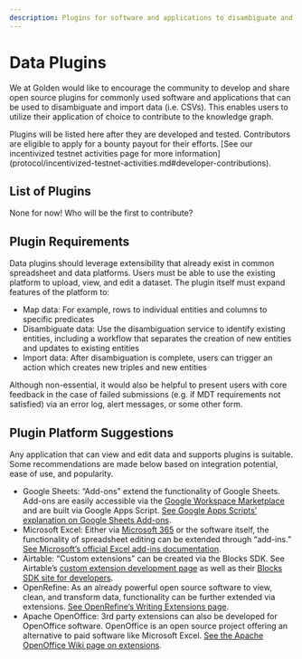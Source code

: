 ```yaml
---
description: Plugins for software and applications to disambiguate and import data to the graph.
---
```


# Data Plugins

We at Golden would like to encourage the community to develop and share open source plugins for commonly used software and applications that can be used to disambiguate and import data (i.e. CSVs). This enables users to utilize their application of choice to contribute to the knowledge graph. 

Plugins will be listed here after they are developed and tested. Contributors are eligible to apply for a bounty payout for their efforts. [See our incentivized testnet activities page for more information](protocol/incentivized-testnet-activities.md#developer-contributions\).&#x20;

## List of Plugins

None for now! Who will be the first to contribute?

## Plugin Requirements

Data plugins should leverage extensibility that already exist in common spreadsheet and data platforms. Users must be able to use the existing platform to upload, view, and edit a dataset. The plugin itself must expand features of the platform to:

* Map data: For example, rows to individual entities and columns to specific predicates
* Disambiguate data: Use the disambiguation service to identify existing entities, including a workflow that separates the creation of new entities and updates to existing entities
* Import data: After disambiguation is complete, users can trigger an action which creates new triples and new entities

Although non-essential, it would also be helpful to present users with core feedback in the case of failed submissions (e.g. if MDT requirements not satisfied) via an error log, alert messages, or some other form.

## Plugin Platform Suggestions

Any application that can view and edit data and supports plugins is suitable. Some recommendations are made below based on integration potential, ease of use, and popularity. 

* Google Sheets: “Add-ons” extend the functionality of Google Sheets. Add-ons are easily accessible via the [Google Workspace Marketplace](https://workspace.google.com/marketplace/search/?host=sheets) and are built via Google Apps Script. [See Google Apps Scripts’ explanation on Google Sheets Add-ons](https://developers.google.com/apps-script/add-ons/editors/sheets).
* Microsoft Excel: Either via [Microsoft 365](https://www.microsoft.com/en-us/microsoft-365/excel) or the software itself,  the functionality of spreadsheet editing can be extended through “add-ins.” [See Microsoft’s official Excel add-ins documentation](https://learn.microsoft.com/en-us/office/dev/add-ins/excel/).
* Airtable: “Custom extensions” can be created via the Blocks SDK. See Airtable’s [custom extension development page](https://support.airtable.com/docs/create-your-own-custom-extensions-with-the-blocks-sdk) as well as their [Blocks SDK site for developers](https://airtable.com/developers/extensions). 
* OpenRefine: As an already powerful open source software to view, clean, and transform data, functionality can be further extended via extensions. [See OpenRefine’s Writing Extensions page](https://openrefine.org/docs/technical-reference/writing-extensions). 
* Apache OpenOffice: 3rd party extensions can also be developed for OpenOffice software. OpenOffice is an open source project offering an alternative to paid software like Microsoft Excel. [See the Apache OpenOffice Wiki page on extensions](https://wiki.openoffice.org/wiki/Extensions).